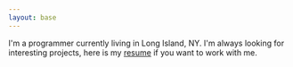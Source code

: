 ```yaml
---
layout: base 
---
```

I'm a programmer currently living in Long Island, NY.  I'm always looking for interesting projects, here is my <a href="./assets/eladio-caritos-resume.pdf" class="text-blue-400 hover:text-blue-600">resume</a> if you want to work with me.
